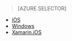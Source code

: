 > [AZURE.SELECTOR]
- [iOS](../articles/app-service-mobile-dotnet-backend-ios-get-started-push-preview.md)
- [Windows](../articles/app-service-mobile-dotnet-backend-windows-store-dotnet-get-started-push-preview.md)
- [Xamarin.iOS](../articles/app-service-mobile-dotnet-backend-xamarin-ios-get-started-push-preview.md)

<!---HONumber=August15_HO8-->